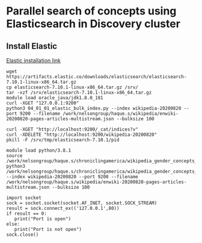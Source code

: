 # Parallel search of concepts using Elasticsearch in Discovery cluster

## Install Elastic
[Elastic installation link](https://www.elastic.co/guide/en/elasticsearch/reference/current/targz.html)
```
wget https://artifacts.elastic.co/downloads/elasticsearch/elasticsearch-7.10.1-linux-x86_64.tar.gz
cp elasticsearch-7.10.1-linux-x86_64.tar.gz /srv/
tar -xzf /srv/elasticsearch-7.10.1-linux-x86_64.tar.gz 
module load oracle_java/jdk1.8.0_181
curl -XGET "127.0.0.1:9200"
python3 04_01_01_elastic_bulk_index.py --index wikipedia-20200820 --port 9200 --filename /work/nelsongroup/haque.s/wikipedia/enwiki-20200820-pages-articles-multistream.json --bulksize 100
```

```
curl -XGET "http://localhost:9200/_cat/indices?v"
curl -XDELETE "http://localhost:9200/wikipedia-20200820"
pkill -F /srv/tmp/elasticsearch-7.10.1/pid
```

```
module load python/3.8.1
source /work/nelsongroup/haque.s/chroniclingamerica/wikipedia_gender_concepts_establishment/venv/bin/activate
python3 /work/nelsongroup/haque.s/chroniclingamerica/wikipedia_gender_concepts_establishment/scripts/04_01_01_elastic_bulk_index.py --index wikipedia-20200820 --port 9200 --filename /work/nelsongroup/haque.s/wikipedia/enwiki-20200820-pages-articles-multistream.json --bulksize 100
```

```
import socket
sock = socket.socket(socket.AF_INET, socket.SOCK_STREAM)
result = sock.connect_ex(('127.0.0.1',80))
if result == 0:
   print("Port is open")
else:
   print("Port is not open")
sock.close()
```